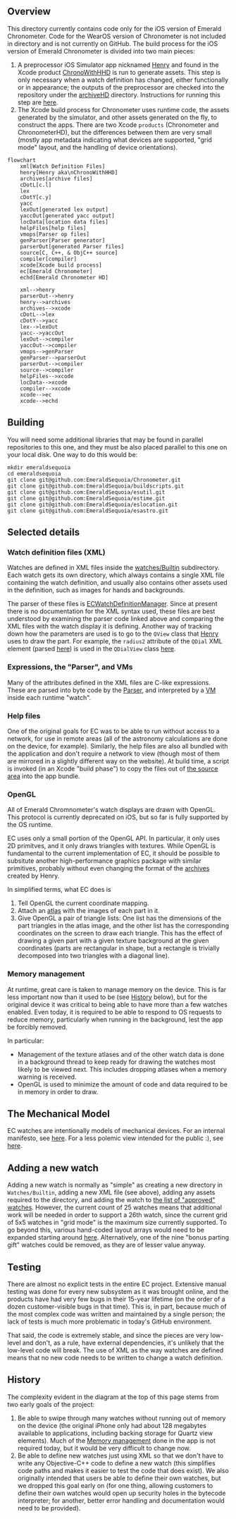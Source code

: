 ## Overview

This directory currently contains code only for the iOS version of
Emerald Chronometer.  Code for the WearOS version of Chronometer is not included
in directory and is not currently on GitHub.
The build process for the iOS version of Emerald Chronometer is
divided into two main pieces:

1.  A preprocessor iOS Simulator app nicknamed
    [Henry](https://github.com/EmeraldSequoia/docs/blob/main/Glossary.md#henry) and
    found in the Xcode product
    [ChronoWithHHD](https://github.com/EmeraldSequoia/docs/blob/main/Glossary.md#chronowithhhd)
    is run to generate assets. This step is only necessary when a watch definition has
    changed, either functionally or in appearance; the outputs of the preprocessor are
    checked into the repository under the
    [archiveHD](https://github.com/EmeraldSequoia/Chronometer/tree/main/archiveHD)
    directory. Instructions for running this step are
    [here](https://github.com/EmeraldSequoia/Chronometer/blob/main/specs/henry.md).
2.  The Xcode build process for Chronometer uses runtime code, the assets generated by
    the simulator, and other assets generated on the fly, to construct the apps. There
    are two Xcode `products` (Chronometer and ChronometerHD), but the differences between
    them are very small (mostly app metadata indicating what devices are supported,
    "grid mode" layout, and the handling of device orientations).


```mermaid
flowchart
    xml[Watch Definition Files]
    henry[Henry aka\nChronoWithHHD]
    archives[archive files]
    cDotL[c.l]
    lex
    cDotY[c.y]
    yacc
    lexOut[generated lex output]
    yaccOut[generated yacc output]
    locData[location data files]
    helpFiles[help files]
    vmops[Parser op files]
    genParser[Parser generator]
    parserOut[generated Parser files]
    source[C, C++, & ObjC++ source]
    compiler[compiler]
    xcode[Xcode build process]
    ec[Emerald Chronometer]
    echd[Emerald Chronometer HD]

    xml-->henry
    parserOut-->henry
    henry-->archives
    archives-->xcode
    cDotL-->lex
    cDotY-->yacc
    lex-->lexOut
    yacc-->yaccOut
    lexOut-->compiler
    yaccOut-->compiler
    vmops-->genParser
    genParser-->parserOut
    parserOut-->compiler
    source-->compiler
    helpFiles-->xcode
    locData-->xcode
    compiler-->xcode
    xcode-->ec
    xcode-->echd

```

## Building

You will need some additional libraries that may be found in parallel repositories to this
one, and they must be also placed parallel to this one on your local disk. One way to do
this would be:

```
mkdir emeraldsequoia
cd emeraldsequoia
git clone git@github.com:EmeraldSequoia/Chronometer.git
git clone git@github.com:EmeraldSequoia/buildscripts.git
git clone git@github.com:EmeraldSequoia/esutil.git
git clone git@github.com:EmeraldSequoia/estime.git
git clone git@github.com:EmeraldSequoia/eslocation.git
git clone git@github.com:EmeraldSequoia/esastro.git
```

## Selected details

### Watch definition files (XML)

Watches are defined in XML files inside the
[watches/Builtin](https://github.com/EmeraldSequoia/Chronometer/tree/main/Watches/Builtin)
subdirectory. Each watch gets its own directory, which always contains a single XML file
containing the watch definition, and usually also contains other assets used in the
definition, such as images for hands and backgrounds.

The parser of these files is
[ECWatchDefinitionManager](https://github.com/EmeraldSequoia/Chronometer/blob/main/Classes/ECWatchDefinitionManager.m).
Since at present there is no documentation for the XML syntax used, these files are best
understood by examining the parser code linked above and comparing the XML files with the
watch display it is defining. Another way of tracking down how the parameters are used is
to go to the `QView` class that
[Henry](https://github.com/EmeraldSequoia/docs/blob/main/Glossary.md#henry)
uses to draw the part.  For example, the `radius2` attribute of the `QDial` XML element (parsed
[here](https://github.com/EmeraldSequoia/Chronometer/blob/main/Classes/ECWatchDefinitionManager.m#L737))
is used in the `QDialView` class
[here](https://github.com/EmeraldSequoia/Chronometer/blob/main/Classes/ECQView.m#L2435).

### Expressions, the "Parser", and VMs

Many of the attributes defined in the XML files are C-like expressions. These are parsed
into byte code by the
[Parser](https://github.com/EmeraldSequoia/docs/blob/main/Glossary.md#parser), and
interpreted by a
[VM](https://github.com/EmeraldSequoia/docs/blob/main/Glossary.md#virtual-machine-vm)
inside each runtime "watch".

### Help files

One of the original goals for EC was to be able to run without access to a network, for
use in remote areas (all of the astronomy calculations are done on the device, for
example). Similarly, the help files are also all bundled with the application and don't
require a network to view (though most of them are mirrored in a slightly different way
on the website). At build time, a script is invoked (in an Xcode "build phase") to copy
the files out of
[the source area](https://github.com/EmeraldSequoia/Chronometer/tree/main/Help) into
the app bundle.

### OpenGL

All of Emerald Chromnometer's watch displays are drawn with OpenGL. This protocol is
currently deprecated on iOS, but so far is fully supported by the OS runtime.

EC uses only a small portion of the OpenGL API. In particular, it only
uses 2D primitves, and it only draws triangles with textures. While
OpenGL is fundamental to the current implementation of EC, it should
be possible to subsitute another high-performance graphics package
with similar primitives, probably without even changing the format of
the
[archives](https://github.com/EmeraldSequoia/docs/blob/main/Glossary.md#archive)
created by Henry.

In simplified terms, what EC does is

1. Tell OpenGL the current coordinate mapping.
2. Attach an
   [atlas](https://github.com/EmeraldSequoia/docs/blob/main/Glossary.md#atlas) with the
   images of each part in it.
3. Give OpenGL a pair of triangle lists: One list has the dimensions of the part triangles in
   the atlas image, and the other list has the corresponding coordinates on the screen to draw
   each triangle. This has the effect of drawing a given part with a given texture background
   at the given coordinates (parts are rectangular in shape, but a rectangle is trivially
   decomposed into two triangles with a diagonal line).

### Memory management

At runtime, great care is taken to manage memory on the device. This is far less important
now than it used to be (see [History](#history) below), but for the original device it was
critical to being able to have more than a few watches enabled. Even today, it is required
to be able to respond to OS requests to reduce memory, particularly when running in the
background, lest the app be forcibly removed.

In particular:
*   Management of the texture atlases and of the other watch data is done in a background
    thread to keep ready for drawing the watches most likely to be viewed next. This includes
    dropping atlases when a memory warning is received.
*   OpenGL is used to minimize the amount of code and data required to be in memory in
    order to draw.

## The Mechanical Model

EC watches are intentionally models of mechanical devices. For an internal manifesto, see
[here](https://github.com/EmeraldSequoia/Chronometer/blob/main/MM-manifesto.md). For a less
polemic view intended for the public :), see
[here](https://emeraldsequoia.github.io/h/mmm.html).

## Adding a new watch

Adding a new watch is normally as "simple" as creating a new directory in `Watches/Builtin`,
adding a new XML file (see above), adding any assets required to the directory, and adding the
watch to
[the list of "approved" watches](https://github.com/EmeraldSequoia/Chronometer/blob/main/Watches/Builtin/Approvals.txt).
However, the current count of 25 watches means that additional work will be needed in order
to support a 26th watch, since the current grid of 5x5 watches in "grid mode" is the
maximum size currently supported. To go beyond this, various hand-coded layout arrays
would need to be expanded starting around
[here](https://github.com/EmeraldSequoia/Chronometer/blob/main/Classes/ChronometerAppDelegate.m#L333).
Alternatively, one of the nine "bonus parting gift" watches could be removed, as they are of lesser
value anyway.

## Testing

There are almost no explicit tests in the entire EC project. Extensive manual testing was
done for every new subsystem as it was brought online, and the products have had very few
bugs in their 15-year lifetime (on the order of a dozen customer-visible bugs in that time).
This is, in part, because much of the most complex code was written and maintained by a
single person; the lack of tests is much more problematic in today's GitHub environment.

That said, the code is extremely stable, and since the pieces are very low-level and don't,
as a rule, have external dependencies, it's unlikely that the low-level code will break.
The use of XML as the way watches are defined means that no new code needs to be written
to change a watch definition.

## History

The complexity evident in the diagram at the top of this page stems from two early goals
of the project:
1.  Be able to swipe through many watches without running out of memory on the device (the
    original iPhone only had about 128 megabytes available to applications, including
    backing storage for Quartz view elements). Much of the
    [Memory management](#memory-management) done in the app is not required today, but it
    would be very difficult to change now.
2.  Be able to define new watches just using XML so that we don't have to write any
    Objective-C++ code to define a new watch (this simplifies code paths and makes it easier
    to test the code that does exist). We also originally intended that users be able to
    define their own watches, but we dropped this goal early on (for one thing, allowing
    customers to define their own watches would open up security holes in the bytecode
    interpreter; for another, better error handling and documentation would need to be
    provided).
    
